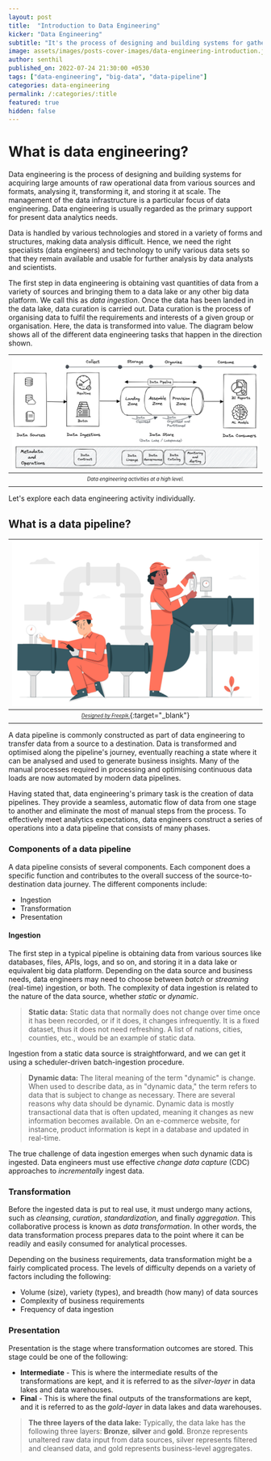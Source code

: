 ```yaml
---
layout: post
title:  "Introduction to Data Engineering"
kicker: "Data Engineering"
subtitle: "It's the process of designing and building systems for gathering vast quantities of raw operational data from a variety of sources and formats, analyzing, converting, and storing it at scale."
image: assets/images/posts-cover-images/data-engineering-introduction.jpg
author: senthil
published_on: 2022-07-24 21:30:00 +0530
tags: ["data-engineering", "big-data", "data-pipeline"]
categories: data-engineering
permalink: /:categories/:title
featured: true
hidden: false
---
```


# What is data engineering?
Data engineering is the process of designing and building systems for acquiring large amounts of raw operational data from various sources and formats, analysing it, transforming it, and storing it at scale. The management of the data infrastructure is a particular focus of data engineering. Data engineering is usually regarded as the primary support for present data analytics needs.

Data is handled by various technologies and stored in a variety of forms and structures, making data analysis difficult. Hence, we need the right specialists (data engineers) and technology to unify various data sets so that they remain available and usable for further analysis by data analysts and scientists.

The first step in data engineering is obtaining vast quantities of data from a variety of sources and bringing them to a data lake or any other big data platform. We call this as *data ingestion*. Once the data has been landed in the data lake, data curation is carried out. Data curation is the process of organising data to fulfil the requirements and interests of a given group or organisation. Here, the data is transformed into value. The diagram below shows all of the different data engineering tasks that happen in the direction shown.

|![Data engineering activities](/assets/images/posts/data-engineering-activities.png)|
|:-:|
|<sub><sup>*Data engineering activities at a high level.*</sup></sub>|

Let's explore each data engineering activity individually.

## What is a data pipeline?

|![Data pipeline](/assets/images/posts/data-pipeline.jpg)|
|:-:|
|[<sub><sup>*Designed by Freepik.*</sup></sub>](https://www.freepik.com/free-vector/pipeline-maintenance-concept-illustration_13717669.htm){:target="_blank"}|

A data pipeline is commonly constructed as part of data engineering to transfer data from a source to a destination. Data is transformed and optimised along the pipeline's journey, eventually reaching a state where it can be analysed and used to generate business insights. Many of the manual processes required in processing and optimising continuous data loads are now automated by modern data pipelines.

Having stated that, data engineering's primary task is the creation of data pipelines. They provide a seamless, automatic flow of data from one stage to another and eliminate the most of manual steps from the process. To effectively meet analytics expectations, data engineers construct a series of operations into a data pipeline that consists of many phases.

### Components of a data pipeline
A data pipeline consists of several components. Each component does a specific function and contributes to the overall success of the source-to-destination data journey. The different components include:
- Ingestion
- Transformation
- Presentation

#### Ingestion
The first step in a typical pipeline is obtaining data from various sources like databases, files, APIs, logs, and so on, and storing it in a data lake or equivalent big data platform. Depending on the data source and business needs, data engineers may need to choose between *batch* or *streaming* (real-time) ingestion, or both. The complexity of data ingestion is related to the nature of the data source, whether *static* or *dynamic*.

> **Static data:** Static data that normally does not change over time once it has been recorded, or if it does, it changes infrequently. It is a fixed dataset, thus it does not need refreshing. A list of nations, cities, counties, etc., would be an example of static data.

Ingestion from a static data source is straightforward, and we can get it using a scheduler-driven batch-ingestion procedure.

> **Dynamic data:** The literal meaning of the term "dynamic" is change. When used to describe data, as in "dynamic data," the term refers to data that is subject to change as necessary. There are several reasons why data should be dynamic. Dynamic data is mostly transactional data that is often updated, meaning it changes as new information becomes available. On an e-commerce website, for instance, product information is kept in a database and updated in real-time.

The true challenge of data ingestion emerges when such dynamic data is ingested. Data engineers must use effective *change data capture* (CDC) approaches to *incrementally* ingest data.

### Transformation
Before the ingested data is put to real use, it must undergo many actions, such as *cleansing*, *curation*, *standardization*, and finally *aggregation*. This collaborative process is known as *data transformation*. In other words, the data transformation process prepares data to the point where it can be readily and easily consumed for analytical processes.

Depending on the business requirements, data transformation might be a fairly complicated process. The levels of difficulty depends on a variety of factors including the following:
- Volume (size), variety (types), and breadth (how many) of data sources
- Complexity of business requirements
- Frequency of data ingestion

### Presentation
Presentation is the stage where transformation outcomes are stored. This stage could be one of the following:
- **Intermediate** - This is where the intermediate results of the transformations are kept, and it is referred to as the *silver-layer* in data lakes and data warehouses.
- **Final** - This is where the final outputs of the transformations are kept, and it is referred to as the *gold-layer* in data lakes and data warehouses.

> **The three layers of the data lake:**  Typically, the data lake has the following three layers: **Bronze**, **silver** and **gold**. Bronze represents unaltered raw data input from data sources, silver represents filtered and cleansed data, and gold represents business-level aggregates.
